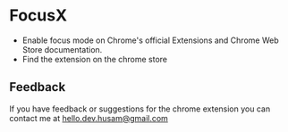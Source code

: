 # FocusX

- Enable focus mode on Chrome's official Extensions and Chrome Web Store documentation.
- Find the extension on the chrome store

## Feedback

If you have feedback or suggestions for the chrome extension you can contact me at hello.dev.husam@gmail.com
